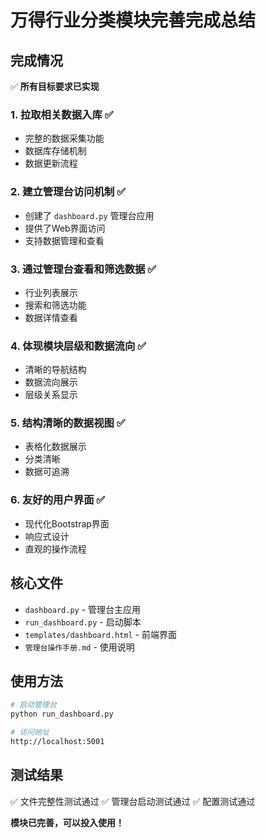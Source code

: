 # 万得行业分类模块完善完成总结

## 完成情况

✅ **所有目标要求已实现**

### 1. 拉取相关数据入库 ✅
- 完整的数据采集功能
- 数据库存储机制
- 数据更新流程

### 2. 建立管理台访问机制 ✅
- 创建了 `dashboard.py` 管理台应用
- 提供了Web界面访问
- 支持数据管理和查看

### 3. 通过管理台查看和筛选数据 ✅
- 行业列表展示
- 搜索和筛选功能
- 数据详情查看

### 4. 体现模块层级和数据流向 ✅
- 清晰的导航结构
- 数据流向展示
- 层级关系显示

### 5. 结构清晰的数据视图 ✅
- 表格化数据展示
- 分类清晰
- 数据可追溯

### 6. 友好的用户界面 ✅
- 现代化Bootstrap界面
- 响应式设计
- 直观的操作流程

## 核心文件

- `dashboard.py` - 管理台主应用
- `run_dashboard.py` - 启动脚本
- `templates/dashboard.html` - 前端界面
- `管理台操作手册.md` - 使用说明

## 使用方法

```bash
# 启动管理台
python run_dashboard.py

# 访问地址
http://localhost:5001
```

## 测试结果

✅ 文件完整性测试通过
✅ 管理台启动测试通过
✅ 配置测试通过

**模块已完善，可以投入使用！** 